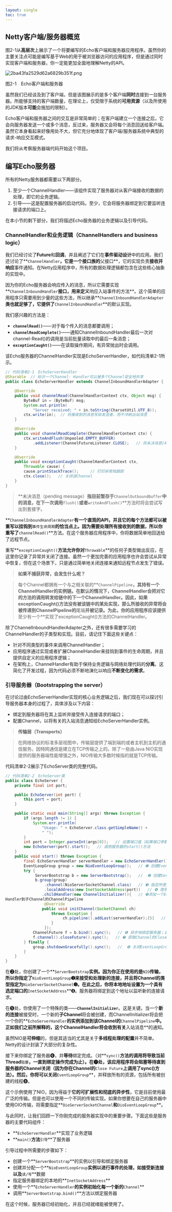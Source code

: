 ```yaml
---
layout: single
toc: true
---
```


## Netty客户端/服务器概览

图2-1从**高层次**上展示了一个将要编写的Echo客户端和服务器应用程序。虽然你的主要关注点可能是编写基于Web的用于被浏览器访问的应用程序，但是通过同时实现客户端和服务器，你一定能更加全面地理解Netty的API。

![2ba43fa2529d62a6829b351f.png](/assets/img/2ba43fa2529d62a6829b351f.png)

图2-1　Echo客户端和服务器

虽然我们已经谈及到了客户端，但是该图展示的是多个客户端**同时**连接到一台服务器。所能够支持的客户端数量，在理论上，仅受限于系统的**可用资源**（以及所使用的JDK版本**可能**会施加的限制）。

Echo客户端和服务器之间的交互是非常简单的；在客户端建立一个连接之后，它会向服务器发送一个或多个消息，反过来，服务器又会将每个消息回送给客户端。虽然它本身看起来好像用处不大，但它充分地体现了客户端/服务器系统中典型的请求-响应交互模式。

我们将从考察服务器端代码开始这个项目。

## 编写Echo服务器

所有的Netty服务器都需要以下两部分。

1. 至少一个ChannelHandler——该组件实现了服务器对从客户端接收的数据的处理，即它的业务逻辑。
2. 引导——这是配置服务器的启动代码。至少，它会将服务器绑定到它要监听连接请求的端口上。

在本小节的剩下部分，我们将描述Echo服务器的业务逻辑以及引导代码。

### ChannelHandler和业务逻辑（ChannelHandlers and business logic）

我们已经讨论了**Future**和**回调**，并且阐述了它们在**事件驱动设计**中的应用。我们还讨论了**`ChannelHandler`**，它是一个接口族的**父接口**，它的实现负责**接收并响应**事件通知。在Netty应用程序中，所有的数据处理逻辑都包含在这些核心抽象的实现中。

因为你的Echo服务器会响应传入的消息，所以它需要实现**`ChannelInboundHandler`**接口，用来定义**响应入站事件的方法**。这个简单的应用程序只需要用到少量的这些方法，所以继承**`ChannelInboundHandlerAdapter`**类也就足够了，它提供了**`ChannelInboundHandler`**的默认实现。

我们感兴趣的方法是：

- **`channelRead()`**——对于每个传入的消息都要调用；
- **`channelReadComplete()`**——通知ChannelInboundHandler最后一次对channel-Read()的调用是当前批量读取中的最后一条消息；
- **`exceptionCaught()`**——在读取操作期间，有异常抛出时会调用。

该Echo服务器的ChannelHandler实现是EchoServerHandler，如代码清单2-1所示。

```java
// 代码清单2-1　EchoServerHandler
@Sharable  // 标示一个Channel- Handler可以被多个Channel安全地共享
public class EchoServerHandler extends ChannelInboundHandlerAdapter {

    @Override
    public void channelRead(ChannelHandlerContext ctx, Object msg) {
        ByteBuf in = (ByteBuf) msg;
        System.out.println(
            "Server received: " + in.toString(CharsetUtil.UTF_8));     // 将消息记录到控制台
        ctx.write(in);  // 将接收到的消息写给发送者，而不冲刷出站消息
    }

    @Override
    public void channelReadComplete(ChannelHandlerContext ctx) {
        ctx.writeAndFlush(Unpooled.EMPTY_BUFFER)
            .addListener(ChannelFutureListener.CLOSE);   // 将未决消息[4]冲刷到远程节点，并且关闭该Channel
    }

    @Override
    public void exceptionCaught(ChannelHandlerContext ctx,
        Throwable cause) {
        cause.printStackTrace();     // 打印异常栈跟踪
        ctx.close();   // 关闭该Channel
    }
}
```

> **未决消息（pending message）**指目前暂存于**`ChannelOutboundBuffer`**中的消息，在下一次调用**`flush()`**或者**`writeAndFlush()`**方法时将会尝试写出到套接字。

**`ChannelInboundHandlerAdapter`**有一个直观的API，并且它的每个方法都可以被重写以挂钩到**`事件生命周期`**的恰当点上。因为需要处理所有接收到的数据，所以你重写了**`channelRead()`**方法。在这个服务器应用程序中，你将数据简单地回送给了远程节点。

重写**`exceptionCaught()`**方法允许你对**`Throwable`**的任何子类型做出反应，在这里你记录了异常并关闭了连接。虽然一个更加完善的应用程序也许会尝试从异常中恢复，但在这个场景下，只是通过简单地关闭连接来通知远程节点发生了错误。

> **如果不捕获异常，会发生什么呢？**

> 每个Channel都拥有一个与之相关联的**`ChannelPipeline`**，其持有一个ChannelHandler的实例链。在默认的情况下，ChannelHandler会把对它的方法的调用转发给链中的下一个ChannelHandler。因此，如果exceptionCaught()方法没有被该链中的某处实现，那么所接收的异常将会被传递到ChannelPipeline的**尾端**并被记录。为此，你的应用程序应该提供**至少有一个**实现了exceptionCaught()方法的ChannelHandler。

除了ChannelInboundHandlerAdapter之外，还有很多需要学习的ChannelHandler的子类型和实现。目前，请记住下面这些关键点：

- 针对不同类型的事件来调用ChannelHandler；
- 应用程序通过实现或者扩展ChannelHandler来挂钩到事件的生命周期，并且提供自定义的应用程序逻辑；
- 在架构上，ChannelHandler有助于保持业务逻辑与网络处理代码的**分离**。这简化了开发过程，因为代码必须不断地演化以响应**不断变化的需求**。

### 引导服务器（Bootstrapping the server）

在讨论过由EchoServerHandler实现的核心业务逻辑之后，我们现在可以探讨引导服务器本身的过程了，具体涉及以下内容：

- 绑定到服务器将在其上监听并接受传入连接请求的端口；
- 配置Channel，以将有关的入站消息通知给EchoServerHandler实例。

> **传输层（Transports）**

> 在网络协议的标准多层视图中，传输层提供了端到端的或者主机到主机的通信服务。因特网通信是建立在TCP传输之上的。除了一些由Java NIO实现提供的服务器端性能增强之外，NIO传输大多数时候指的就是TCP传输。

代码清单2-2展示了EchoServer类的完整代码。

```java
// 代码清单2-2　EchoServer类
public class EchoServer {
    private final int port;

    public EchoServer(int port) {
        this.port = port;
    }

    public static void main(String[] args) throws Exception {
        if (args.length != 1) {
            System.err.println(
                "Usage: " + EchoServer.class.getSimpleName() +
                " ");
        }
        int port = Integer.parseInt(args[0]);   // 设置端口值（如果端口参数的格式不正确，则抛出一个NumberFormatException）
        new EchoServer(port).start();   // 调用服务器的start()方法
    }
    public void start() throws Exception {
        final EchoServerHandler serverHandler = new EchoServerHandler();
        EventLoopGroup group = new NioEventLoopGroup();   // ❶ 创建Event-LoopGroup
        try {
             ServerBootstrap b = new ServerBootstrap();   //  ❷ 创建Server-Bootstrap
             b.group(group)
                 .channel(NioServerSocketChannel.class)   // ❸ 指定所使用的NIO传输Channel
                 .localAddress(new InetSocketAddress(port))   // ❹ 使用指定的端口设置套接字地址
                .childHandler(new ChannelInitializer(){   // ❺添加一个EchoServer-
Handler到子Channel的ChannelPipeline
                 @Override
                public void initChannel(SocketChannel ch)
                    throws Exception {
                         ch.pipeline().addLast(serverHandler);[5]   // EchoServerHandler被标注为@Shareable，所以我们可以总是使用同样的实例
                    }
                 });
            ChannelFuture f = b.bind().sync();   // ❻ 异步地绑定服务器；调用sync()方法阻塞等待直到绑定完成
            f.channel().closeFuture().sync();   // ❼ 获取Channel的CloseFuture，并且阻塞当前线程直到它完成
        } finally {
            group.shutdownGracefully().sync();   //  ❽ 关闭EventLoopGroup，释放所有的资源
        }
    }
}
```

在➋处，你创建了一个**`ServerBootstrap`**实例。因为你正在使用的是**`NIO`**传输，所以你指定了**`NioEventLoopGroup`**➊来接受和处理新的连接，并且将Channel的类型指定为**`NioServerSocketChannel`**➌。在此之后，你将本地地址设置为一个具有选定端口的**`InetSocketAddress`**➍。服务器将绑定到这个地址以监听新的连接请求。

在➎处，你使用了一个特殊的类——**`ChannelInitializer`**。这是关键。当一个**新的连接**被接受时，一个新的**子Channel**将会被创建，而ChannelInitializer将会把一个你的**`EchoServerHandler`**的实例添加到该Channel的**`ChannelPipeline`**中。正如我们之前所解释的，这个ChannelHandler将会收到有关**入站消息**的通知。

虽然NIO是**可伸缩**的，但是其适当的尤其是关于**多线程处理的配置**并不简单。Netty的设计封装了大部分的复杂性。

接下来你绑定了服务器➏，并**等待**绑定完成。（对**`sync()`**方法的调用将导致当前Thread**`阻塞`**，一直到绑定操作完成为止）。在➐处，该应用程序将会阻塞等待直到服务器的Channel关闭（因为你在Channel的**`Close Future`**上调用了sync()方法）。然后，你将可以关闭**`EventLoopGroup`**，并释放所有的资源，包括所有被创建的线程➑。

这个示例使用了NIO，因为得益于**它的可扩展性和彻底的异步性**，它是目前使用最广泛的传输。但是也可以使用一个不同的传输实现。如果你想要在自己的服务器中使用OIO传输，将需要指定**`OioServerSocketChannel`**和**`OioEventLoopGroup`**。

与此同时，让我们回顾一下你刚完成的服务器实现中的重要步骤。下面这些是服务器的主要代码组件：

- **`EchoServerHandler`**实现了业务逻辑
- **`main()`**方法**`引导`**了服务器

引导过程中所需要的步骤如下：

- 创建一个**`ServerBootstrap`**的实例以引导和绑定服务器
- 创建并分配一个**`NioEventLoopGroup`**实例以进行事件的处理，如接受新连接以及**`读/写`**数据
- 指定服务器绑定的本地的**`InetSocketAddress`**
- 使用一个**`EchoServerHandler`**的实例初始化每一个新的**`Channel`**
- 调用**`ServerBootstrap.bind()`**方法以绑定服务器

在这个时候，服务器已经初始化，并且已经就绪能被使用了。
